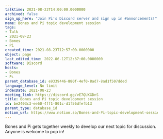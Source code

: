 ```yaml
---
talktime: 2021-08-23T14:00:00.0000000
archived: false
sign_up_here: "Join Pi's Discord server and sign up in #annoncements!"
name: Bones and Pi topic development session
tags:
- Talk
- 2021-08-23
- Bones
- Pi
created_time: 2021-08-23T12:57:00.0000000
object: page
last_edited_time: 2022-06-12T12:37:00.0000000
software: Discord
hosts:
- Bones
- Pi
parent_database_id: e9339446-880f-4ef0-8ad7-8ad1f507dded
language_level: No limit
indexDate: 2021-08-23
meeting_link: https://discord.gg/vE7QUXGDnS
title: Bones and Pi topic development session
id: be2403c3-ee60-4ff1-801c-d1f56dfefb13
parent_type: database_id
notion_url: https://www.notion.so/Bones-and-Pi-topic-development-session-be2403c3ee604ff1801cd1f56dfefb13
---
```


Bones and Pi gets together weekly to develop our next topic for discussion.
Anyone is welcome to pop in!










